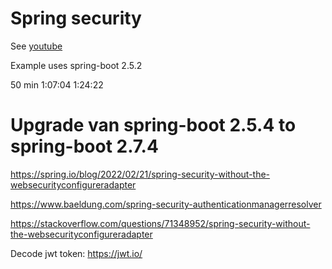 # Spring security

See [youtube](https://www.youtube.com/watch?v=VVn9OG9nfH0)

Example uses spring-boot 2.5.2


50 min
1:07:04
1:24:22

# Upgrade van spring-boot 2.5.4 to spring-boot 2.7.4
https://spring.io/blog/2022/02/21/spring-security-without-the-websecurityconfigureradapter

https://www.baeldung.com/spring-security-authenticationmanagerresolver 

https://stackoverflow.com/questions/71348952/spring-security-without-the-websecurityconfigureradapter


Decode jwt token: https://jwt.io/ 